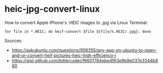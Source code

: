# heic-jpg-convert-linux

How to convert Apple iPhone's .HEIC images to .jpg via Linux Terminal:

```
for file in *.HEIC; do heif-convert $file ${file/%.HEIC/.jpg}; done
```

Sources:
- https://askubuntu.com/questions/958355/any-app-on-ubuntu-to-open-and-or-convert-heif-pictures-heic-high-efficiency-i
- https://gist.github.com/bittercoder/f6601784ebe4f63e9b9e037e3344b960
